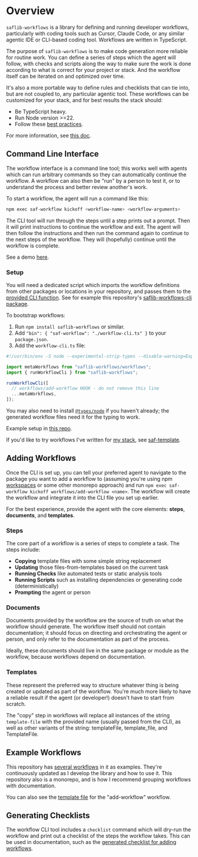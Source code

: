 # Overview

`saflib-workflows` is a library for defining and running developer workflows, particularly with coding tools such as Cursor, Claude Code, or any similar agentic IDE or CLI-based coding tool. Workflows are written in TypeScript.

The purpose of `saflib-workflows` is to make code generation more reliable for routine work. You can define a series of steps which the agent will follow, with checks and scripts along the way to make sure the work is done according to what is correct for your project or stack. And the workflow itself can be iterated on and optimized over time.

It's also a more portable way to define rules and checklists that can tie into, but are not coupled to, any particular agentic tool. These workflows can be customized for your stack, and for best results the stack should:

- Be TypeScript heavy.
- Run Node version >=22.
- Follow these [best practices](https://docs.saf-demo.online/best-practices.html).

For more information, see [this doc](https://docs.saf-demo.online/workflows.html).

## Command Line Interface

The workflow interface is a command line tool; this works well with agents which can run arbitrary commands so they can automatically continue the workflow. A workflow can also then be "run" by a person to test it, or to understand the process and better review another's work.

To start a workflow, the agent will run a command like this:

```bash
npm exec saf-workflow kickoff <workflow-name> <workflow-arguments>
```

The CLI tool will run through the steps until a step prints out a prompt. Then it will print instructions to continue the workflow and exit. The agent will then follow the instructions and then run the command again to continue to the next steps of the workflow. They will (hopefully) continue until the workflow is complete.

See a demo [here](https://www.youtube.com/watch?v=p6jfG5JH7_8).

### Setup

You will need a dedicated script which imports the workflow definitions from other packages or locations in your repository, and passes them to the [provided CLI function](https://docs.saf-demo.online/workflows/docs/ref/functions/runWorkflowCli.html). See for example this repository's [saflib-workflows-cli package](https://github.com/sderickson/saflib/tree/main/workflows-cli).

To bootstrap workflows:

1. Run `npm install saflib-workflows` or similar.
2. Add `"bin": { "saf-workflow": "./workflow-cli.ts" }` to your `package.json`.
3. Add the `workflow-cli.ts` file:

```ts
#!/usr/bin/env -S node --experimental-strip-types --disable-warning=ExperimentalWarning

import metaWorkflows from "saflib-workflows/workflows";
import { runWorkflowCli } from "saflib-workflows";

runWorkflowCli([
  // workflows/add-workflow HOOK - do not remove this line
  ...metaWorkflows,
]);
```

You may also need to install [`@types/node`](https://www.npmjs.com/package/@types/node) if you haven't already; the generated workflow files need it for the typing to work.

Example setup in [this repo](https://github.com/sderickson/test-workflows-package).

If you'd like to try workflows I've written for [my stack](https://docs.saf-demo.online/), see [saf-template](https://github.com/sderickson/saf-template).

## Adding Workflows

Once the CLI is set up, you can tell your preferred agent to navigate to the package you want to add a workflow to (assuming you're using npm [workspaces](https://docs.npmjs.com/cli/v11/using-npm/workspaces) or some other monorepo approach) and run `npm exec saf-workflow kickoff workflows/add-workflow <name>`. The workflow will create the workflow and integrate it into the CLI file you set up earlier.

For the best experience, provide the agent with the core elements: **steps**, **documents**, and **templates**.

### Steps

The core part of a workflow is a series of steps to complete a task. The steps include:

- **Copying** template files with some simple string replacement
- **Updating** those files-from-templates based on the current task
- **Running Checks** like automated tests or static analysis tools
- **Running Scripts** such as installing dependencies or generating code (deterministically)
- **Prompting** the agent or person

### Documents

Documents provided by the workflow are the source of truth on what the workflow should generate. The workflow itself should not contain documentation; it should focus on directing and orchestrating the agent or person, and only refer to the documentation as part of the process.

Ideally, these documents should live in the same package or module as the workflow, because workflows depend on documentation.

### Templates

These represent the preferred way to structure whatever thing is being created or updated as part of the workflow. You're much more likely to have a reliable result if the agent (or developer!) doesn't have to start from scratch.

The "copy" step in workflows will replace all instances of the string `template-file` with the provided name (usually passed from the CLI), as well as other variants of the string: templateFile, template_file, and TemplateFile.

## Example Workflows

This repository has [several workflows](https://github.com/search?q=repo%3Asderickson%2Fsaflib+%22%3D+defineWorkflow%3C%22&type=code) in it as examples. They're continuously updated as I develop the library and how to use it. This repository also is a monorepo, and is how I recommend grouping workflows with documentation.

You can also see the [template file](https://github.com/sderickson/saflib/blob/main/workflows/workflows/add-workflow.templates/template-file.ts) for the "add-workflow" workflow.

## Generating Checklists

The workflow CLI tool includes a `checklist` command which will dry-run the workflow and print out a checklist of the steps the workflow takes. This can be used in documentation, such as the [generated checklist for adding workflows](https://docs.saf-demo.online/workflows/docs/workflows/add-workflow.html#checklist).
